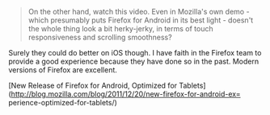 > On the other hand, watch this video. Even in Mozilla's own demo - which presumably puts Firefox for Android in its best light - doesn't the whole thing look a bit herky-jerky, in terms of touch responsiveness and scrolling smoothness?

Surely they could do better on iOS though. I have faith in the Firefox
team to provide a good experience because they have done so in the
past. Modern versions of Firefox are excellent.

[New Release of Firefox for Android, Optimized for
Tablets](http://blog.mozilla.com/blog/2011/12/20/new-firefox-for-android-ex=
perience-optimized-for-tablets/)
